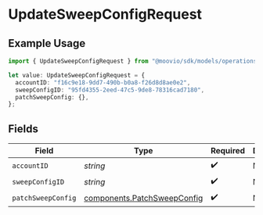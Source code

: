 # UpdateSweepConfigRequest

## Example Usage

```typescript
import { UpdateSweepConfigRequest } from "@moovio/sdk/models/operations";

let value: UpdateSweepConfigRequest = {
  accountID: "f16c9e18-9dd7-490b-b0a8-f26d8d8ae0e2",
  sweepConfigID: "95fd4355-2eed-47c5-9de8-78316cad7180",
  patchSweepConfig: {},
};
```

## Fields

| Field                                                                      | Type                                                                       | Required                                                                   | Description                                                                |
| -------------------------------------------------------------------------- | -------------------------------------------------------------------------- | -------------------------------------------------------------------------- | -------------------------------------------------------------------------- |
| `accountID`                                                                | *string*                                                                   | :heavy_check_mark:                                                         | N/A                                                                        |
| `sweepConfigID`                                                            | *string*                                                                   | :heavy_check_mark:                                                         | N/A                                                                        |
| `patchSweepConfig`                                                         | [components.PatchSweepConfig](../../models/components/patchsweepconfig.md) | :heavy_check_mark:                                                         | N/A                                                                        |